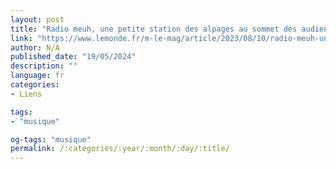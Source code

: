 ```yaml
---
layout: post
title: "Radio meuh, une petite station des alpages au sommet des audiences"
link: "https://www.lemonde.fr/m-le-mag/article/2023/08/10/radio-meuh-une-petite-station-des-alpages-au-sommet-des-audiences_6184991_4500055.html"
author: N/A
published_date: "19/05/2024"
description: ""
language: fr
categories:
- Liens

tags:
- "musique"

og-tags: "musique"
permalink: /:categories/:year/:month/:day/:title/
---
```

